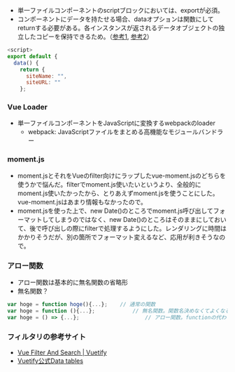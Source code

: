 - 単一ファイルコンポーネントのscriptブロックにおいては、exportが必須。
- コンポーネントにデータを持たせる場合、dataオプションは関数にしてreturnする必要がある。各インスタンスが返されるデータオブジェクトの独立したコピーを保持できるため。（[参考1]([https://jp.vuejs.org/v2/guide/components.html#data-%E3%81%AF%E9%96%A2%E6%95%B0%E3%81%A7%E3%81%AA%E3%81%91%E3%82%8C%E3%81%B0%E3%81%AA%E3%82%8A%E3%81%BE%E3%81%9B%E3%82%93](https://jp.vuejs.org/v2/guide/components.html#data-は関数でなければなりません)), [参考2](https://qiita.com/shosho/items/115b371736207078289c)）

```javascript
<script>
export default {
  data() {
    return {
      siteName: "",
      siteURL: ""
    };
```



### Vue Loader

- 単一ファイルコンポーネントをJavaScriptに変換するwebpackのloader
  - webpack: JavaScriptファイルをまとめる高機能なモジュールバンドラー


### moment.js

- moment.jsとそれをVueのfilter向けにラップしたvue-moment.jsのどちらを使うかで悩んだ。filterでmoment.js使いたいというより、全般的にmoment.js使いたかったから、とりあえずmoment.jsを使うことにした。vue-moment.jsはあまり情報もなかったので。
- moment.jsを使った上で、new Date()のところでmoment.js呼び出してフォーマットしてしまうのではなく、new Date()のところはそのままにしておいて、後で呼び出しの際にfilterで処理するようにした。レンダリングに時間はかかりそうだが、別の箇所でフォーマット変えるなど、応用が利きそうなので。

### アロー関数

- アロー関数は基本的に無名関数の省略形
- 無名関数？

```javascript
var hoge = function hoge(){...};	// 通常の関数
var hoge = function (){...};			// 無名関数。関数名決めなくてよくなる
var hoge = () => {...};						// アロー関数。functionの代わり
```

### フィルタリの参考サイト

- [Vue Filter And Search | Vuetify](https://codesandbox.io/s/536mvppkq4)
- [Vuetify公式Data tables](https://vuetifyjs.com/ja/components/data-tables)